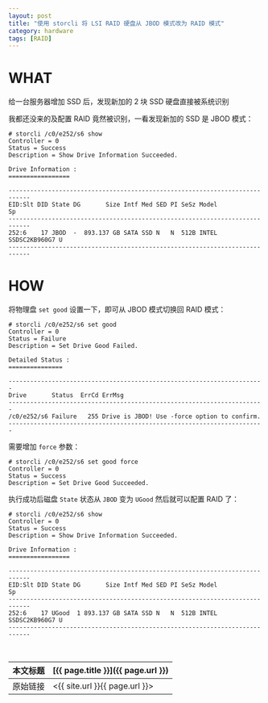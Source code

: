 ```yaml
---
layout: post
title: "使用 storcli 将 LSI RAID 硬盘从 JBOD 模式改为 RAID 模式"
category: hardware
tags: [RAID]
---
```


# WHAT

给一台服务器增加 SSD 后，发现新加的 2 块 SSD 硬盘直接被系统识别

我都还没来的及配置 RAID 竟然被识别，一看发现新加的 SSD 是 JBOD 模式：

    # storcli /c0/e252/s6 show
    Controller = 0
    Status = Success
    Description = Show Drive Information Succeeded.

    Drive Information :
    =================

    ----------------------------------------------------------------------------
    EID:Slt DID State DG       Size Intf Med SED PI SeSz Model               Sp
    ----------------------------------------------------------------------------
    252:6    17 JBOD  -  893.137 GB SATA SSD N   N  512B INTEL SSDSC2KB960G7 U
    ----------------------------------------------------------------------------

# HOW

将物理盘 `set good` 设置一下，即可从 JBOD 模式切换回 RAID 模式：

    # storcli /c0/e252/s6 set good
    Controller = 0
    Status = Failure
    Description = Set Drive Good Failed.

    Detailed Status :
    ===============

    -----------------------------------------------------------------------
    Drive       Status  ErrCd ErrMsg
    -----------------------------------------------------------------------
    /c0/e252/s6 Failure   255 Drive is JBOD! Use -force option to confirm.
    -----------------------------------------------------------------------

需要增加 `force` 参数：

    # storcli /c0/e252/s6 set good force
    Controller = 0
    Status = Success
    Description = Set Drive Good Succeeded.

执行成功后磁盘 `State` 状态从 `JBOD` 变为 `UGood` 然后就可以配置 RAID 了：

    # storcli /c0/e252/s6 show
    Controller = 0
    Status = Success
    Description = Show Drive Information Succeeded.

    Drive Information :
    =================

    ----------------------------------------------------------------------------
    EID:Slt DID State DG       Size Intf Med SED PI SeSz Model               Sp
    ----------------------------------------------------------------------------
    252:6    17 UGood  1 893.137 GB SATA SSD N   N  512B INTEL SSDSC2KB960G7 U
    ----------------------------------------------------------------------------

<br/>

本文标题 | [{{ page.title }}]({{ page.url }})
-------- |:--------
原始链接 | <{{ site.url }}{{ page.url }}>
